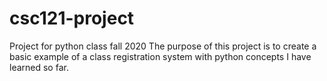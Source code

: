 # csc121-project
Project for python class fall 2020
The purpose of this project is to create a basic example of a class registration system with python concepts I have learned so far.
